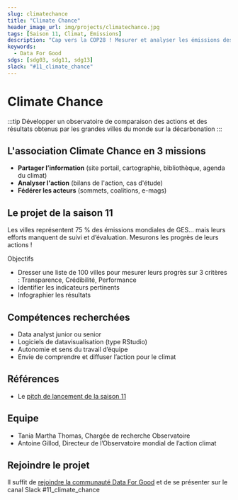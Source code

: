 ```yaml
---
slug: climatechance
title: "Climate Chance"
header_image_url: img/projects/climatechance.jpg
tags: [Saison 11, Climat, Emissions]
description: "Cap vers la COP28 ! Mesurer et analyser les émissions des villes mondiales pour renforcer le suivi de l’action climat"
keywords:
  - Data For Good
sdgs: [sdg03, sdg11, sdg13]
slack: "#11_climate_chance"
---
```


# Climate Chance

:::tip
Développer un observatoire de comparaison des actions et des résultats obtenus par les grandes villes du monde sur la décarbonation
:::

## L'association Climate Chance en 3 missions

- **Partager l’information** (site portail, cartographie, bibliothèque, agenda du climat)
- **Analyser l'action** (bilans de l'action, cas d'étude)
- **Fédérer les acteurs** (sommets, coalitions, e-mags)

## Le projet de la saison 11

Les villes représentent 75 % des émissions mondiales de GES… mais leurs efforts manquent de suivi et d’évaluation.
Mesurons les progrès de leurs actions !

Objectifs

- Dresser une liste de 100 villes pour mesurer leurs progrès sur 3 critères : Transparence, Crédibilité, Performance
- Identifier les indicateurs pertinents
- Infographier les résultats

## Compétences recherchées

- Data analyst junior ou senior
- Logiciels de datavisualisation (type RStudio)
- Autonomie et sens du travail d’équipe
- Envie de comprendre et diffuser l’action pour le climat

## Références

- Le [pitch de lancement de la saison 11](https://docs.google.com/presentation/d/1QS4ju8od8lMZQdhibh7WeciZtIjGRt-RYn7LCE6eSEc/edit#slide=id.g21f43a4ba29_0_149)

## Equipe

- Tania Martha Thomas, Chargée de recherche Observatoire
- Antoine Gillod, Directeur de l’Observatoire mondial de l’action climat

## Rejoindre le projet

Il suffit de [rejoindre la communauté Data For Good](/join) et de se présenter sur le canal Slack #11_climate_chance
